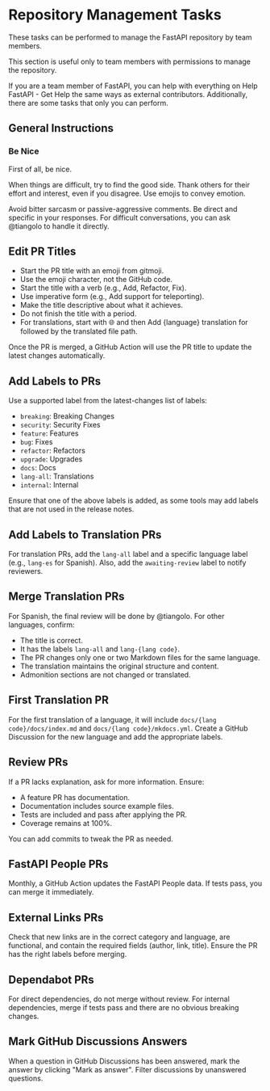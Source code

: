 # Repository Management Tasks

These tasks can be performed to manage the FastAPI repository by team members.

This section is useful only to team members with permissions to manage the repository.

If you are a team member of FastAPI, you can help with everything on Help FastAPI - Get Help the same ways as external contributors. Additionally, there are some tasks that only you can perform.

## General Instructions

### Be Nice

First of all, be nice. 

When things are difficult, try to find the good side. Thank others for their effort and interest, even if you disagree. Use emojis to convey emotion. 

Avoid bitter sarcasm or passive-aggressive comments. Be direct and specific in your responses. For difficult conversations, you can ask @tiangolo to handle it directly.

## Edit PR Titles

- Start the PR title with an emoji from gitmoji.
- Use the emoji character, not the GitHub code.
- Start the title with a verb (e.g., Add, Refactor, Fix).
- Use imperative form (e.g., Add support for teleporting).
- Make the title descriptive about what it achieves.
- Do not finish the title with a period.
- For translations, start with 🌐 and then Add {language} translation for followed by the translated file path.

Once the PR is merged, a GitHub Action will use the PR title to update the latest changes automatically.

## Add Labels to PRs

Use a supported label from the latest-changes list of labels:

- `breaking`: Breaking Changes
- `security`: Security Fixes
- `feature`: Features
- `bug`: Fixes
- `refactor`: Refactors
- `upgrade`: Upgrades
- `docs`: Docs
- `lang-all`: Translations
- `internal`: Internal

Ensure that one of the above labels is added, as some tools may add labels that are not used in the release notes.

## Add Labels to Translation PRs

For translation PRs, add the `lang-all` label and a specific language label (e.g., `lang-es` for Spanish). Also, add the `awaiting-review` label to notify reviewers.

## Merge Translation PRs

For Spanish, the final review will be done by @tiangolo. For other languages, confirm:

- The title is correct.
- It has the labels `lang-all` and `lang-{lang code}`.
- The PR changes only one or two Markdown files for the same language.
- The translation maintains the original structure and content.
- Admonition sections are not changed or translated.

## First Translation PR

For the first translation of a language, it will include `docs/{lang code}/docs/index.md` and `docs/{lang code}/mkdocs.yml`. Create a GitHub Discussion for the new language and add the appropriate labels.

## Review PRs

If a PR lacks explanation, ask for more information. Ensure:

- A feature PR has documentation.
- Documentation includes source example files.
- Tests are included and pass after applying the PR.
- Coverage remains at 100%.

You can add commits to tweak the PR as needed.

## FastAPI People PRs

Monthly, a GitHub Action updates the FastAPI People data. If tests pass, you can merge it immediately.

## External Links PRs

Check that new links are in the correct category and language, are functional, and contain the required fields (author, link, title). Ensure the PR has the right labels before merging.

## Dependabot PRs

For direct dependencies, do not merge without review. For internal dependencies, merge if tests pass and there are no obvious breaking changes.

## Mark GitHub Discussions Answers

When a question in GitHub Discussions has been answered, mark the answer by clicking "Mark as answer". Filter discussions by unanswered questions.